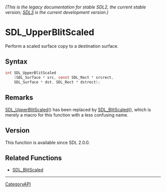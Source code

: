 ###### (This is the legacy documentation for stable SDL2, the current stable version; [SDL3](https://wiki.libsdl.org/SDL3/) is the current development version.)
# SDL_UpperBlitScaled

Perform a scaled surface copy to a destination surface.

## Syntax

```c
int SDL_UpperBlitScaled
    (SDL_Surface * src, const SDL_Rect * srcrect,
    SDL_Surface * dst, SDL_Rect * dstrect);

```

## Remarks

[SDL_UpperBlitScaled](SDL_UpperBlitScaled)() has been replaced by
[SDL_BlitScaled](SDL_BlitScaled)(), which is merely a macro for this
function with a less confusing name.

## Version

This function is available since SDL 2.0.0.

## Related Functions

* [SDL_BlitScaled](SDL_BlitScaled)

----
[CategoryAPI](CategoryAPI)

